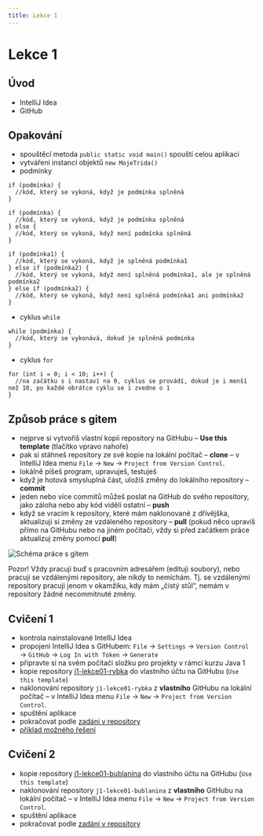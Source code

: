 ```yaml
---
title: Lekce 1
---
```

# Lekce 1

## Úvod

- IntelliJ Idea
- GitHub

## Opakování
- spouštěcí metoda `public static void main()` spouští celou aplikaci
- vytváření instancí objektů `new MojeTrida()`
- podmínky
```
if (podmínka) {
  //kód, který se vykoná, když je podmínka splněná
}
```
```
if (podmínka) {
  //kód, který se vykoná, když je podmínka splněná
} else {
  //kód, který se vykoná, když není podmínka splněná
}
```
```
if (podmínka1) {
  //kód, který se vykoná, když je splněná podmínka1
} else if (podmínka2) {
  //kód, který se vykoná, když není splněná podmínka1, ale je splněná podmínka2
} else if (podmínka2) {
  //kód, který se vykoná, když není splněná podmínka1 ani podmínka2
}
```
- cyklus `while`
```
while (podmínka) {
  //kód, který se vykonává, dokud je splněná podmínka
}
```
- cyklus `for`
```
for (int i = 0; i < 10; i++) {
  //na začátku s i nastaví na 0, cyklus se provádí, dokud je i menší než 10, po každé obrátce cyklu se i zvedne o 1
}
```

## Způsob práce s gitem

- nejprve si vytvoříš vlastní kopii repository na GitHubu – **Use this template** (tlačítko vpravo nahoře)
- pak si stáhneš repository ze své kopie na lokální počítač – **clone** – v IntelliJ Idea menu `File` → `New` → `Project from Version Control`.
- lokálně píšeš program, upravuješ, testuješ
- když je hotová smysluplná část, uložíš změny do lokálního repository – **commit**
- jeden nebo více commitů můžeš poslat na GitHub do svého repository, jako záloha nebo aby kód viděli ostatní – **push**
- když se vracím k repository, které mám naklonované z dřívějška, aktualizuji si změny ze vzdáleného repository – **pull** (pokud něco upravíš přímo na GitHubu nebo na jiném počítači, vždy si před začátkem práce aktualizuj změny pomocí **pull**)

![Schéma práce s gitem](img/lekce-1/git.svg)

Pozor! Vždy pracuji buď s pracovním adresářem (edituji soubory), nebo pracuji se vzdálenými repository, ale nikdy to nemíchám. Tj. se vzdálenými repository pracuji jenom v okamžiku, kdy mám „čistý stůl“, nemám v repository žádné necommitnuté změny.

## Cvičení 1

- kontrola nainstalované IntelliJ Idea
- propojení IntelliJ Idea s GitHubem: `File` → `Settings` → `Version Control` → `GitHub` → `Log In with Token` → `Generate`
- připravte si na svém počítači složku pro projekty v rámci kurzu Java 1
- kopie repository [j1-lekce01-rybka](https://github.com/FilipJirsak-Czechitas/j1-lekce01-rybka) do vlastního účtu na GitHubu (`Use this template`)
- naklonování repository `j1-lekce01-rybka` z **vlastního** GitHubu na lokální počítač – v IntelliJ Idea menu `File` → `New` → `Project from Version Control`.
- spuštění aplikace
- pokračovat podle [zadání v repository](https://github.com/FilipJirsak-Czechitas/j1-lekce01-rybka)
- [příklad možného řešení](https://github.com/FilipJirsak-Czechitas/j1-lekce01-rybka/tree/vysledek)

## Cvičení 2

- kopie repository [j1-lekce01-bublanina](https://github.com/FilipJirsak-Czechitas/j1-lekce01-bublanina) do vlastního účtu na GitHubu (`Use this template`)
- naklonování repository `j1-lekce01-bublanina` z **vlastního** GitHubu na lokální počítač – v IntelliJ Idea menu `File` → `New` → `Project from Version Control`.
- spuštění aplikace
- pokračovat podle [zadání v repository](https://github.com/FilipJirsak-Czechitas/j1-lekce01-bublanina)
